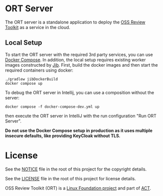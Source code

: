 # ORT Server

The ORT server is a standalone application to deploy the
[OSS Review Toolkit](https://github.com/oss-review-toolkit/ort) as a service in the cloud.

## Local Setup

To start the ORT server with the required 3rd party services, you can use
[Docker Compose](https://docs.docker.com/compose/). In addition, the local setup requires existing worker images
constructed by [Jib](https://github.com/GoogleContainerTools/jib). First, build the docker images and then start the
required containers using docker:

```shell
./gradlew jibDockerBuild
docker compose up
```

To debug the ORT server in Intellij, you can use a composition without the server:

```shell
docker compose -f docker-compose-dev.yml up
```

then execute the ORT server in IntelliJ with the run configuration "Run ORT Server".

**Do not use the Docker Compose setup in production as it uses multiple insecure defaults, like providing KeyCloak
without TLS.**

# License

See the [NOTICE](./NOTICE) file in the root of this project for the copyright details.

See the [LICENSE](./LICENSE) file in the root of this project for license details.

OSS Review Toolkit (ORT) is a [Linux Foundation project](https://www.linuxfoundation.org) and part of
[ACT](https://automatecompliance.org/).
